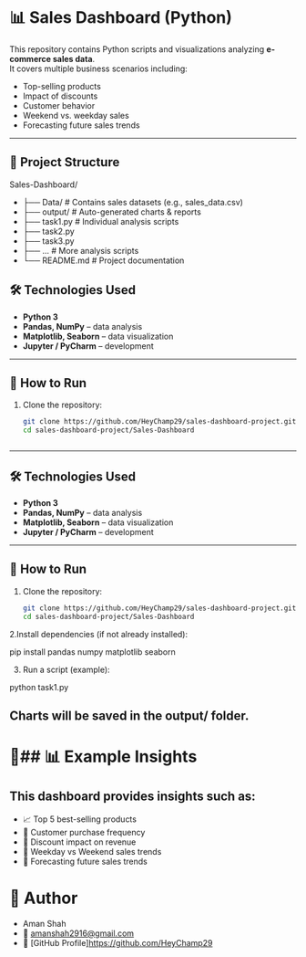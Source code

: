 # 📊 Sales Dashboard (Python)

This repository contains Python scripts and visualizations analyzing **e-commerce sales data**.  
It covers multiple business scenarios including:
- Top-selling products  
- Impact of discounts  
- Customer behavior  
- Weekend vs. weekday sales  
- Forecasting future sales trends  

---

## 📂 Project Structure



Sales-Dashboard/
* ├── Data/ # Contains sales datasets (e.g., sales_data.csv)
* ├── output/ # Auto-generated charts & reports
* ├── task1.py # Individual analysis scripts
* ├── task2.py
* ├── task3.py
* ├── ... # More analysis scripts
* └── README.md # Project documentation

## 🛠️ Technologies Used
- **Python 3**
- **Pandas, NumPy** – data analysis
- **Matplotlib, Seaborn** – data visualization
- **Jupyter / PyCharm** – development

---

## 🚀 How to Run
1. Clone the repository:
   ```bash
   git clone https://github.com/HeyChamp29/sales-dashboard-project.git
   cd sales-dashboard-project/Sales-Dashboard



---

## 🛠️ Technologies Used
- **Python 3**
- **Pandas, NumPy** – data analysis
- **Matplotlib, Seaborn** – data visualization
- **Jupyter / PyCharm** – development

---

## 🚀 How to Run
1. Clone the repository:
   ```bash
   git clone https://github.com/HeyChamp29/sales-dashboard-project.git
   cd sales-dashboard-project/Sales-Dashboard

2.Install dependencies (if not already installed):

pip install pandas numpy matplotlib seaborn

3. Run a script (example):

python task1.py


## Charts will be saved in the output/ folder.

# 📌## 📊 **Example Insights**

## **This dashboard provides insights such as:**

- 📈 Top 5 best-selling products  
- 🛒 Customer purchase frequency  
- 💸 Discount impact on revenue  
- 📅 Weekday vs Weekend sales trends  
- 🔮 Forecasting future sales trends  


# **👤 Author**

* Aman Shah
* 📧 [amanshah2916@gmail.com]()
* 🔗 [GitHub Profile]https://github.com/HeyChamp29


